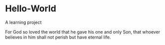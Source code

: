 # Hello-World
A learning project

For God so loved the world that he gave his one and only Son, that whoever believes in him shall not perish but have eternal life.
